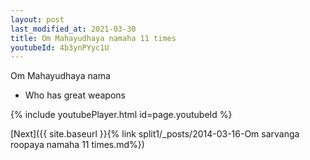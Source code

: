 ```yaml
---
layout: post
last_modified_at: 2021-03-30
title: Om Mahayudhaya namaha 11 times
youtubeId: 4b3ynPYyc1U
---
```

 
 
Om Mahayudhaya nama 
 
 -  Who has great weapons 
 
  
 
  
 
 
 
 
 
 


{% include youtubePlayer.html id=page.youtubeId %}
 
[Next]({{ site.baseurl }}{% link  split1/_posts/2014-03-16-Om sarvanga roopaya namaha 11 times.md%})
 
